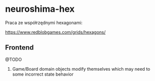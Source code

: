# neuroshima-hex

Praca ze współrzędnymi hexagonami:

https://www.redblobgames.com/grids/hexagons/

## Frontend

@TODO

1. Game/Board domain objects modify themselves which may need to some incorrect state behavior